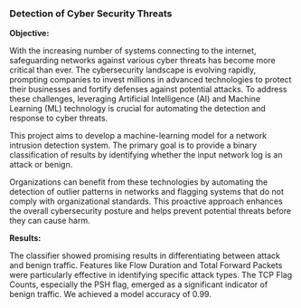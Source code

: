 ### Detection of Cyber Security Threats

**Objective:**

With the increasing number of systems connecting to the internet, safeguarding networks against various cyber threats has become more critical than ever. The cybersecurity landscape is evolving rapidly, prompting companies to invest millions in advanced technologies to protect their businesses and fortify defenses against potential attacks. To address these challenges, leveraging Artificial Intelligence (AI) and Machine Learning (ML) technology is crucial for automating the detection and response to cyber threats. 

This project aims to develop a machine-learning model for a network intrusion detection system. The primary goal is to provide a binary classification of results by identifying whether the input network log is an attack or benign. 

Organizations can benefit from these technologies by automating the detection of outlier patterns in networks and flagging systems that do not comply with organizational standards. This proactive approach enhances the overall cybersecurity posture and helps prevent potential threats before they can cause harm.

**Results:**

The classifier showed promising results in differentiating between attack and benign traffic. Features like Flow Duration and Total Forward Packets were particularly effective in identifying specific attack types. The TCP Flag Counts, especially the PSH flag, emerged as a significant indicator of benign traffic. We achieved a model accuracy of 0.99.

